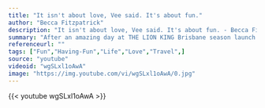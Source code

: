 ```yaml
---
title: "It isn't about love, Vee said. It's about fun."
author: "Becca Fitzpatrick"
description: "It isn't about love, Vee said. It's about fun. - Becca Fitzpatrick quotes from GetInspired365.com"
summary: "After an amazing day at THE LION KING Brisbane season launch announcement, members of our Australian cast felt so elated they decided to sing the 'Circle of Life' prior to take off on their flight back to Sydney!  So sit back and enjoy the amazing flash mob."
referenceurl: ""
tags: ["Fun","Having-Fun","Life","Love","Travel",]
source: "youtube"
videoid: "wgSLxl1oAwA"
image: "https://img.youtube.com/vi/wgSLxl1oAwA/0.jpg"
---
```


{{< youtube wgSLxl1oAwA >}}
